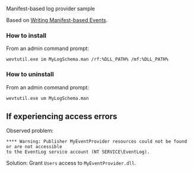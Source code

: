 Manifest-based log provider sample


Based on [Writing Manifest-based Events](https://learn.microsoft.com/en-us/windows/win32/etw/writing-manifest-based-events).

### How to install
From an admin command prompt:
```
wevtutil.exe im MyLogSchema.man /rf:%DLL_PATH% /mf:%DLL_PATH%
```

### How to uninstall
From an admin command prompt:
```
wevtutil.exe um MyLogSchema.man
```


## If experiencing access errors
Observed problem:
```
**** Warning: Publisher MyEventProvider resources could not be found or are not accessible
to the EventLog service account (NT SERVICE\EventLog).
```

Solution: Grant `Users` access to `MyEventProvider.dll`.
